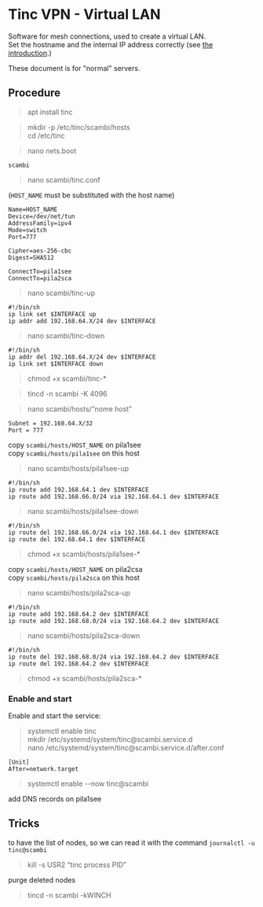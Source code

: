 # Tinc VPN - Virtual LAN

Software for mesh connections, used to create a virtual LAN.  
Set the hostname and the internal IP address correctly (see [the introduction](README.md).)

These document is for "normal" servers.

## Procedure

>apt install tinc

>mkdir -p /etc/tinc/scambi/hosts  
>cd /etc/tinc

>nano nets.boot

```
scambi
```

>nano scambi/tinc.conf

(`HOST_NAME` must be substituted with the host name)

```
Name=HOST_NAME
Device=/dev/net/tun
AddressFamily=ipv4
Mode=switch
Port=777

Cipher=aes-256-cbc
Digest=SHA512

ConnectTo=pila1see
ConnectTo=pila2sca
```

>nano scambi/tinc-up

```
#!/bin/sh
ip link set $INTERFACE up
ip addr add 192.168.64.X/24 dev $INTERFACE
```

>nano scambi/tinc-down

```
#!/bin/sh
ip addr del 192.168.64.X/24 dev $INTERFACE
ip link set $INTERFACE down
```

>chmod +x scambi/tinc-*

>tincd -n scambi -K 4096

>nano scambi/hosts/”nome host”

```
Subnet = 192.168.64.X/32
Port = 777
```

copy `scambi/hosts/HOST_NAME` on pila1see  
copy `scambi/hosts/pila1see` on this host

>nano scambi/hosts/pila1see-up

```
#!/bin/sh
ip route add 192.168.64.1 dev $INTERFACE
ip route add 192.168.66.0/24 via 192.168.64.1 dev $INTERFACE
```

>nano scambi/hosts/pila1see-down

```
#!/bin/sh
ip route del 192.168.66.0/24 via 192.168.64.1 dev $INTERFACE
ip route del 192.68.64.1 dev $INTERFACE
```

>chmod +x scambi/hosts/pila1see-*

copy `scambi/hosts/HOST_NAME` on pila2csa  
copy `scambi/hosts/pila2sca` on this host

>nano scambi/hosts/pila2sca-up

```
#!/bin/sh
ip route add 192.168.64.2 dev $INTERFACE
ip route add 192.168.68.0/24 via 192.168.64.2 dev $INTERFACE
```

>nano scambi/hosts/pila2sca-down

```
#!/bin/sh
ip route del 192.168.68.0/24 via 192.168.64.2 dev $INTERFACE
ip route del 192.168.64.2 dev $INTERFACE
```

>chmod +x scambi/hosts/pila2sca-*

### Enable and start

Enable and start the service:

>systemctl enable tinc  
>mkdir /etc/systemd/system/tinc\@scambi.service.d  
>nano /etc/systemd/system/tinc\@scambi.service.d/after.conf

```
[Unit]
After=network.target
```

>systemctl enable --now tinc@scambi

add DNS records on pila1see

## Tricks

to have the list of nodes, so we can read it with the command `journalctl -u tinc@scambi`

>kill -s USR2 “tinc process PID”

purge deleted nodes
>tincd -n scambi -kWINCH
